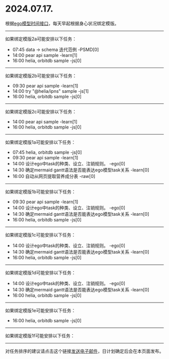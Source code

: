 # 2024.07.17.

根据[ego模型时间接口](https://gitee.com/hyg/blog/blob/master/timeflow.md)，每天早起根据身心状况绑定模版。

---
如果绑定模版2a可能安排以下任务：

- 07:45	data -> schema 迭代范例 -PSMD[0]
- 14:00	pear api sample -learn[1]
- 16:00	helia, orbitdb sample -js[0]

---
如果绑定模版2b可能安排以下任务：

- 09:30	pear api sample -learn[1]
- 14:00	try "@helia/ipns" sample -js[1]
- 16:00	helia, orbitdb sample -js[0]

---
如果绑定模版2c可能安排以下任务：

- 14:00	pear api sample -learn[1]
- 16:00	helia, orbitdb sample -js[0]

---
如果绑定模版1a可能安排以下任务：

- 07:45	helia, orbitdb sample -js[0]
- 09:30	pear api sample -learn[1]
- 14:00	设计ego中task的种类、设立、注销规则。 -ego[0]
- 14:30	确定mermaid gantt语法是否能表达ego模型task关系 -learn[0]
- 16:00	自动从网页提取营养成分表 -raw[0]

---
如果绑定模版1b可能安排以下任务：

- 09:30	pear api sample -learn[1]
- 14:00	设计ego中task的种类、设立、注销规则。 -ego[0]
- 14:30	确定mermaid gantt语法是否能表达ego模型task关系 -learn[0]
- 16:00	helia, orbitdb sample -js[0]

---
如果绑定模版1c可能安排以下任务：

- 14:00	设计ego中task的种类、设立、注销规则。 -ego[0]
- 14:30	确定mermaid gantt语法是否能表达ego模型task关系 -learn[0]
- 16:00	helia, orbitdb sample -js[0]

---
如果绑定模版1d可能安排以下任务：

- 14:00	设计ego中task的种类、设立、注销规则。 -ego[0]
- 14:30	确定mermaid gantt语法是否能表达ego模型task关系 -learn[0]
- 16:00	helia, orbitdb sample -js[0]

---
如果绑定模版1e可能安排以下任务：

- 16:00	helia, orbitdb sample -js[0]

---
如果绑定模版1f可能安排以下任务：


---
对任务排序的建议请点击这个链接<a href="mailto:huangyg@mars22.com?subject=关于2024.07.17.任务排序的建议&body=date: 2024.07.17.%0D%0Afile: ../../blog/release/time/d.20240717.md%0D%0A---请勿修改邮件主题及以上内容---%0D%0A">发送电子邮件</a>，日计划确定后会在本页面发布。